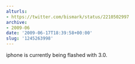 ```yaml
---
alturls:
- https://twitter.com/bismark/status/2210502997
archive:
- 2009-06
date: '2009-06-17T18:39:58+00:00'
slug: '1245263998'
---
```


iphone is currently being flashed with 3.0.

